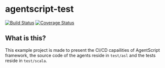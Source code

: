 # agentscript-test

[![Build Status](https://travis-ci.com/mostafamohajeri/agentscript-test.svg?branch=main)](https://travis-ci.com/mostafamohajeri/agentscript-test)
[![Coverage Status](https://coveralls.io/repos/github/mostafamohajeri/agentscript-test/badge.svg?branch=main&service=github)](https://coveralls.io/github/mostafamohajeri/agentscript-test?branch=main)

## What is this?
This example project is made to present the CI/CD capailities of AgentScript framework, the source code of the agents reside in `test/asl` and the tests reside in `test/scala`.

